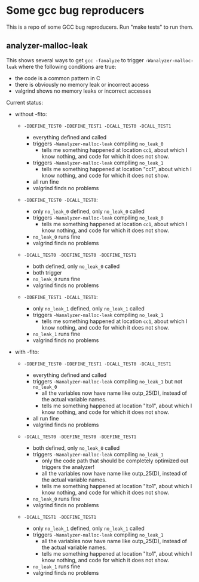 Some gcc bug reproducers
========================

This is a repo of some GCC bug reproducers.  Run "make tests" to run them.

analyzer-malloc-leak
--------------------
This shows several ways to get `gcc -fanalyze` to trigger `-Wanalyzer-malloc-leak` where the following conditions are true:
- the code is a common pattern in C
- there is obviously no memory leak or incorrect access
- valgrind shows no memory leaks or incorrect accesses

Current status:
- without -flto:
  - `-DDEFINE_TEST0 -DDEFINE_TEST1 -DCALL_TEST0 -DCALL_TEST1`
    - everything defined and called
    - triggers `-Wanalyzer-malloc-leak` compiling `no_leak_0`
      - tells me something happened at location `cc1`, about which I know
        nothing, and code for which it does not show.
    - triggers `-Wanalyzer-malloc-leak` compiling `no_leak_1`
      - tells me something happened at location "cc1", about which I know
        nothing, and code for which it does not show.
    - all run fine
    - valgrind finds no problems

  - `-DDEFINE_TEST0 -DCALL_TEST0`:
    - only `no_leak_0` defined, only `no_leak_0` called
    - triggers `-Wanalyzer-malloc-leak` compiling `no_leak_0`
      - tells me something happened at location `cc1`, about which I know
        nothing, and code for which it does not show.
    - `no_leak_0` runs fine
    - valgrind finds no problems

  - `-DCALL_TEST0 -DDEFINE_TEST0 -DDEFINE_TEST1`
    - both defined, only `no_leak_0` called
    - both trigger
    - `no_leak_0` runs fine
    - valgrind finds no problems

  - `-DDEFINE_TEST1 -DCALL_TEST1`:
    - only `no_leak_1` defined, only `no_leak_1` called
    - triggers `-Wanalyzer-malloc-leak` compiling `no_leak_1`
      - tells me something happened at location `cc1`, about which I know
        nothing, and code for which it does not show.
    - `no_leak_1` runs fine
    - valgrind finds no problems

- with -flto:
  - `-DDEFINE_TEST0 -DDEFINE_TEST1 -DCALL_TEST0 -DCALL_TEST1`
     - everything defined and called
    - triggers `-Wanalyzer-malloc-leak` compiling `no_leak_1` but not `no_leak_0`
      - all the variables now have name like outp_25(D), instead of the actual
        variable names.
      - tells me something happened at location "lto1", about which I know
        nothing, and code for which it does not show.
    - all run fine
    - valgrind finds no problems

  - `-DCALL_TEST0 -DDEFINE_TEST0 -DDEFINE_TEST1`
    - both defined, only `no_leak_0` called
    - triggers `-Wanalyzer-malloc-leak` compiling `no_leak_1`
      - only the code path that should be completely optimized out triggers the analyzer!
      - all the variables now have name like outp_25(D), instead of the actual
        variable names.
      - tells me something happened at location "lto1", about which I know
        nothing, and code for which it does not show.
    - `no_leak_0` runs fine
    - valgrind finds no problems

  - `-DCALL_TEST1 -DDEFINE_TEST1`
    - only `no_leak_1` defined, only `no_leak_1` called
    - triggers `-Wanalyzer-malloc-leak` compiling `no_leak_1`
      - all the variables now have name like outp_25(D), instead of the actual
        variable names.
      - tells me something happened at location "lto1", about which I know
        nothing, and code for which it does not show.
    - `no_leak_1` runs fine
    - valgrind finds no problems


